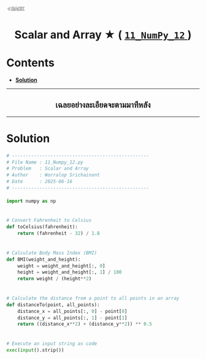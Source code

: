 <p align="left">
  <a href="../README.md">
    <img src="../../Z99-OTHERS/00-common/00-back.png" style="width:10%">
  </a>
</p>

<div align="center">
  <h1>
    Scalar and Array ★ (
      <a href="https://drive.google.com/file/d/1kd8NY1_YIXGCZkje78AvSlWdJuLAW6Nw/view?usp=drive_link">
        <code>11_NumPy_12</code>
      </a>
    )
  </h1>
</div>

# Contents

-   [**Solution**](#solution)

---

<div align="center">
  <h2>เฉลยอย่างละเอียดจะตามมาทีหลัง</h2>
</div>

---

# Solution

```python
# --------------------------------------------------
# File Name : 11_Numpy_12.py
# Problem   : Scalar and Array
# Author    : Worralop Srichainont
# Date      : 2025-06-16
# --------------------------------------------------

import numpy as np


# Convert Fahrenheit to Celsius
def toCelsius(fahrenheit):
    return (fahrenheit - 32) / 1.8


# Calculate Body Mass Index (BMI)
def BMI(weight_and_height):
    weight = weight_and_height[:, 0]
    height = weight_and_height[:, 1] / 100
    return weight / (height**2)


# Calculate the distance from a point to all points in an array
def distanceTo(point, all_points):
    distance_x = all_points[:, 0] - point[0]
    distance_y = all_points[:, 1] - point[1]
    return ((distance_x**2) + (distance_y**2)) ** 0.5


# Execute an input string as code
exec(input().strip())
```

